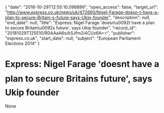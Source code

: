 {
  "date": "2018-10-29T12:55:10.098899", 
  "open_access": false, 
  "target_url": "http://www.express.co.uk/news/uk/472660/Nigel-Farage-doesn-t-have-a-plan-to-secure-Britain-s-future-says-Ukip-founder", 
  "description": null, 
  "end_date": null, 
  "title": "Express: Nigel Farage 'doesn\u0092t have a plan to secure Britain\u0092s future', says Ukip founder", 
  "record_id": "20181029T125510/R0AAaA6s/kSJfm2i4CUz6A==", 
  "publisher": "express.co.uk", 
  "start_date": null, 
  "subject": "European Parliament Elections 2014"
}

# Express: Nigel Farage 'doesnt have a plan to secure Britains future', says Ukip founder

None